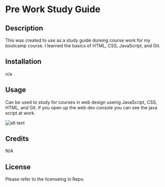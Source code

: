 # Pre Work Study Guide

## Description

This was created to use as a study guide dureing course work for my bootcamp course. I learned the basics of HTML, CSS, JavaScript, and Git.


## Installation

n/a

## Usage

Can be used to study for courses in web design useing JavaScript, CSS, HTML, and Git. if you open up the web dev console you can see the java script at work.

![alt text](assets/images/screenshot.png)

## Credits
N/A
## License

Please refer to the licenseing in Repo.